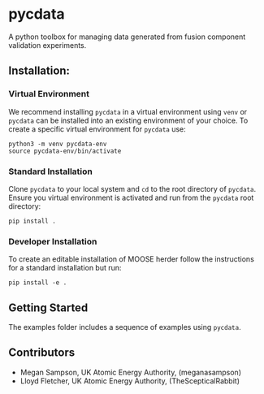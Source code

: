 # pycdata
A python toolbox for managing data generated from fusion component validation experiments.

## Installation:

### Virtual Environment

We recommend installing `pycdata` in a virtual environment using `venv` or `pycdata` can be installed into an existing environment of your choice. To create a specific virtual environment for `pycdata` use:

```
python3 -m venv pycdata-env
source pycdata-env/bin/activate
```

### Standard Installation

Clone `pycdata` to your local system and `cd` to the root directory of `pycdata`. Ensure you virtual environment is activated and run from the `pycdata` root directory:

```
pip install .
```

### Developer Installation

To create an editable installation of MOOSE herder follow the instructions for a standard installation but run:

```
pip install -e .
```

## Getting Started
The examples folder includes a sequence of examples using `pycdata`.

## Contributors
- Megan Sampson, UK Atomic Energy Authority, (meganasampson)
- Lloyd Fletcher, UK Atomic Energy Authority, (TheScepticalRabbit)